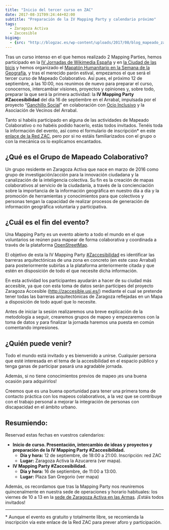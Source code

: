 ```yaml
---
title: "Inicio del tercer curso en ZAC"
date: 2017-08-31T09:24:44+02:00
subtitle: "Preparación de la IV Mapping Party y calendario próximo"
tags:
  - Zaragoza Activa
  - Zaccesible
bigimg:
  - {src: "http://blogzac.es/wp-content/uploads/2017/08/blog_mapeado_zaccesibilidad.jpg", desc: "Llega septiembre, con las promociones y albums de cromos inundando los quioscos , y con él, el inicio del curso de Mapeado Colaborativo. El tercero. Fuente: Cristian O. Arone (CC-SA)"}
---
```


Tras un curso intenso en el que hemos realizado 2 Mapping Parties, hemos participado en la [IV Jornadas de Wikimedia España](https://blog.wikimedia.es/2016/09/iv-jornadas-de-wikimedia-espana/) y en [la Ciudad de las bicis](https://drive.google.com/file/d/0B9mGbqdvP8C0NEZQbk1ZNGo0Wjg/view?usp=sharing) y hemos organizado el [Mapatón Humanitario en la Semana de la Geografía](https://ucc.unizar.es/noticias/los-geografos-activan-un-mapaton-con-fines-humanitarios), y tras el merecido parón estival, empezamos el que será el tercer curso de Mapeado Colaborativo.
Así pues, el próximo 12 de septiembre, a las 10:00, nos reunimos de nuevo para preparar el curso, conocernos, intercambiar visiones, proyectos y opiniones y, sobre todo, preparar la que será la primera actividad: la **IV Mapping Party #Zaccesibilidad** del día 16 de septiembre en el Arrabal, impulsada por el proyecto “[Ganchillo Social](https://elganchillosocial.wordpress.com/)” en colaboración con [Ocio Inclusivo](https://ocioinclusivoarrabal.wordpress.com/) y la Asociación de Vecinos del Arrabal.

Tanto si habéis participado en alguna de las actividades de Mapeado Colaborativo o no habéis podido hacerlo, estás todos invitados. Tenéis toda la información del evento, así como el formulario de inscripción* en este [enlace de la Red ZAC](https://www.zaragoza.es/zac/events/41872), pero por si no estáis familiarizados con el grupo o con la mecánica os lo explicamos encantados.

## ¿Qué es el Grupo de Mapeado Colaborativo?

Un grupo residente en Zaragoza Activa que nace en marzo de 2016 como grupo de investigación/acción para la innovación ciudadana y la canalización de la inteligencia colectiva. Su fin es  la creación de mapas colaborativos al servicio de la ciudadanía, a través de la concienciación sobre la importancia de la información geográfica en nuestro día a día y la promoción de herramientas y conocimientos para que colectivos y personas tengan la capacidad de realizar procesos de generación de información geográfica voluntaria y participativa.

## ¿Cuál es el fin del evento?

Una Mapping Party es un evento abierto a todo el mundo en el que voluntarios se reúnen para mapear de forma colaborativa y coordinada a través de la plataforma [OpenStreetMap](http://openstreetmap.org/).

El objetivo de esta la IV Mapping Party [#Zaccesibilidad](tags/zaccesibilidad) es identificar las barreras arquitectónicas de una zona en concreto (en este caso Arrabal) para posteriormente subirlas a la plataforma anteriormente citada y que estén en disposición de todo el que necesite dicha información.

En esta actividad los participantes ayudarán a hacer de su ciudad más accesible, ya que con esta toma de datos serán partícipes del proyecto Zaragoza Accesible (http://zaccesible.usj.es/) mediante el cual se pretende tener todas las barreras arquitectónicas de Zaragoza reflejadas en un Mapa a disposición de todo aquel que lo necesite.

Antes de iniciar la sesión realizaremos una breve explicación de la metodología a seguir, crearemos grupos de mapeo y empezaremos con la toma de datos y para finalizar la jornada haremos una puesta en común comentando impresiones.

## ¿Quién puede venir?

Todo el mundo está invitado y es bienvenido a unirse. Cualquier persona que esté interesada en el tema de la accesibilidad en el espacio público y tenga ganas de participar pasará una agradable jornada.

Además, si no tiene conocimientos previos de mapeo ¡es una buena ocasión para adquirirlos!

Creemos que es una buena oportunidad para tener una primera toma de contacto práctica con los mapeos colaborativos, a la vez que se contribuye con el trabajo personal a mejorar la integración de personas con discapacidad en el ámbito urbano.

## Resumiendo:

Reservad estas fechas en vuestros calendarios:

  * **Inicio de curso. Presentación, intercambio de ideas y proyectos y preparación de la IV Mapping Party #Zaccesibilidad.**
    * **Día y hora:** 12 de septiembre, de 18:00 a 21:00. Inscripción: red ZAC
    * **Lugar:** Zaragoza Activa la Azucarera (ver mapa).
  * **IV Mapping Party #Zaccesibilidad.**
    * **Día y hora:** 16 de septiembre, de 11:00 a 13:00.
    * **Lugar:** Plaza San Gregorio (ver mapa)

Además, os recordamos que tras la Mapping Party nos reuniremos quincenalmente en nuestra sede de operaciones y horario habituales: los viernes de 10 a 13 en la [sede de Zaragoza Activa en las Armas](http://www.openstreetmap.org/node/2353638893). ¡Estáis todos invitados!

-----
\* Aunque el evento es gratuito y totalmente libre, se recomienda la inscripción vía este enlace de la Red ZAC para prever aforo y participación.
